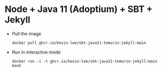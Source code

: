 # Node + Java 11 (Adoptium) + SBT + Jekyll

* Pull the image
  ```
  docker pull ghcr.io/kevin-lee/sbt-java11-temurin-jekyll:main
  ```

* Run in interactive mode
  ```
  docker run -i -t ghcr.io/kevin-lee/sbt-java11-temurin-jekyll:main bash
  ```
